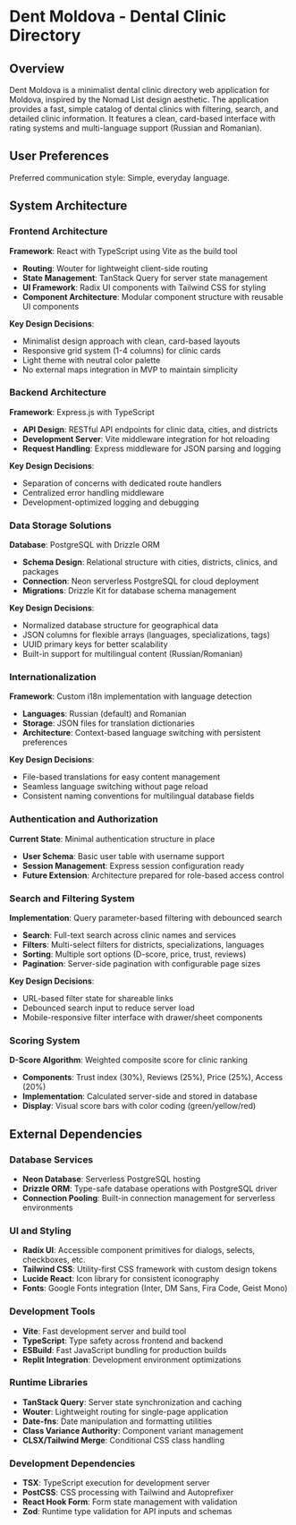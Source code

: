 # Dent Moldova - Dental Clinic Directory

## Overview

Dent Moldova is a minimalist dental clinic directory web application for Moldova, inspired by the Nomad List design aesthetic. The application provides a fast, simple catalog of dental clinics with filtering, search, and detailed clinic information. It features a clean, card-based interface with rating systems and multi-language support (Russian and Romanian).

## User Preferences

Preferred communication style: Simple, everyday language.

## System Architecture

### Frontend Architecture

**Framework**: React with TypeScript using Vite as the build tool
- **Routing**: Wouter for lightweight client-side routing
- **State Management**: TanStack Query for server state management
- **UI Framework**: Radix UI components with Tailwind CSS for styling
- **Component Architecture**: Modular component structure with reusable UI components

**Key Design Decisions**:
- Minimalist design approach with clean, card-based layouts
- Responsive grid system (1-4 columns) for clinic cards
- Light theme with neutral color palette
- No external maps integration in MVP to maintain simplicity

### Backend Architecture

**Framework**: Express.js with TypeScript
- **API Design**: RESTful API endpoints for clinic data, cities, and districts
- **Development Server**: Vite middleware integration for hot reloading
- **Request Handling**: Express middleware for JSON parsing and logging

**Key Design Decisions**:
- Separation of concerns with dedicated route handlers
- Centralized error handling middleware
- Development-optimized logging and debugging

### Data Storage Solutions

**Database**: PostgreSQL with Drizzle ORM
- **Schema Design**: Relational structure with cities, districts, clinics, and packages
- **Connection**: Neon serverless PostgreSQL for cloud deployment
- **Migrations**: Drizzle Kit for database schema management

**Key Design Decisions**:
- Normalized database structure for geographical data
- JSON columns for flexible arrays (languages, specializations, tags)
- UUID primary keys for better scalability
- Built-in support for multilingual content (Russian/Romanian)

### Internationalization

**Framework**: Custom i18n implementation with language detection
- **Languages**: Russian (default) and Romanian
- **Storage**: JSON files for translation dictionaries
- **Architecture**: Context-based language switching with persistent preferences

**Key Design Decisions**:
- File-based translations for easy content management
- Seamless language switching without page reload
- Consistent naming conventions for multilingual database fields

### Authentication and Authorization

**Current State**: Minimal authentication structure in place
- **User Schema**: Basic user table with username support
- **Session Management**: Express session configuration ready
- **Future Extension**: Architecture prepared for role-based access control

### Search and Filtering System

**Implementation**: Query parameter-based filtering with debounced search
- **Search**: Full-text search across clinic names and services
- **Filters**: Multi-select filters for districts, specializations, languages
- **Sorting**: Multiple sort options (D-score, price, trust, reviews)
- **Pagination**: Server-side pagination with configurable page sizes

**Key Design Decisions**:
- URL-based filter state for shareable links
- Debounced search input to reduce server load
- Mobile-responsive filter interface with drawer/sheet components

### Scoring System

**D-Score Algorithm**: Weighted composite score for clinic ranking
- **Components**: Trust index (30%), Reviews (25%), Price (25%), Access (20%)
- **Implementation**: Calculated server-side and stored in database
- **Display**: Visual score bars with color coding (green/yellow/red)

## External Dependencies

### Database Services
- **Neon Database**: Serverless PostgreSQL hosting
- **Drizzle ORM**: Type-safe database operations with PostgreSQL driver
- **Connection Pooling**: Built-in connection management for serverless environments

### UI and Styling
- **Radix UI**: Accessible component primitives for dialogs, selects, checkboxes, etc.
- **Tailwind CSS**: Utility-first CSS framework with custom design tokens
- **Lucide React**: Icon library for consistent iconography
- **Fonts**: Google Fonts integration (Inter, DM Sans, Fira Code, Geist Mono)

### Development Tools
- **Vite**: Fast development server and build tool
- **TypeScript**: Type safety across frontend and backend
- **ESBuild**: Fast JavaScript bundling for production builds
- **Replit Integration**: Development environment optimizations

### Runtime Libraries
- **TanStack Query**: Server state synchronization and caching
- **Wouter**: Lightweight routing for single-page application
- **Date-fns**: Date manipulation and formatting utilities
- **Class Variance Authority**: Component variant management
- **CLSX/Tailwind Merge**: Conditional CSS class handling

### Development Dependencies
- **TSX**: TypeScript execution for development server
- **PostCSS**: CSS processing with Tailwind and Autoprefixer
- **React Hook Form**: Form state management with validation
- **Zod**: Runtime type validation for API inputs and schemas